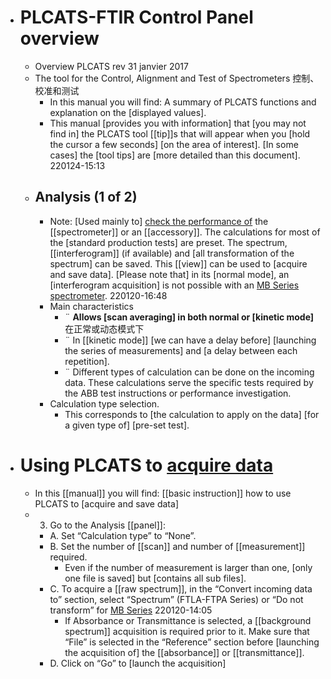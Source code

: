 - # PLCATS-FTIR Control Panel overview
    - Overview PLCATS rev 31 janvier 2017
    - The tool for the Control, Alignment and Test of Spectrometers 控制、校准和测试
        - In this manual you will find: A summary of PLCATS functions and explanation on the [displayed values].
        - This manual [provides you with information] that [you may not find in] the PLCATS tool [[tip]]s that will appear when you [hold the cursor a few seconds] [on the area of interest]. [In some cases] the [tool tips] are [more detailed than this document].
220124-15:13
    - ## Analysis (1 of 2)
        - Note: [Used mainly to] [check the performance of]([[performance]]) the [[spectrometer]] or an [[accessory]]. The calculations for most of the [standard production tests] are preset. The spectrum, [[interferogram]] (if available) and [all transformation of the spectrum] can be saved. This [[view]] can be used to [acquire and save data]. [Please note that] in its [normal mode], an [interferogram acquisition] is not possible with an [MB Series spectrometer](((nrjXiix_q))).
220120-16:48
        - Main characteristics
            - ¨ __Allows [scan averaging] in both normal or [kinetic mode]__ 在正常或动态模式下
            - ¨ In [[kinetic mode]] [we can have a delay before] [launching the series of measurements] and [a delay between each repetition].
            - ¨ Different types of calculation can be done on the incoming data. These calculations serve the specific tests required by the ABB test instructions or performance investigation.
        - Calculation type selection.
            - This corresponds to [the calculation to apply on the data] [for a given type of] [pre-set test].
- # Using PLCATS to [acquire data](((acioAH8u9)))
    - In this [[manual]] you will find: [[basic instruction]] how to use PLCATS to [acquire and save data]
    - 3. Go to the Analysis [[panel]]:
        - A. Set “Calculation type” to “None”.
        - B. Set the number of [[scan]] and number of [[measurement]] required.
            - Even if the number of measurement is larger than one, [only one file is saved] but [contains all sub files].
        - C. To acquire a [[raw spectrum]], in the “Convert incoming data to” section, select “Spectrum” (FTLA-FTPA Series) or “Do not transform” for [MB Series](((nrjXiix_q)))
220120-14:05
            - If Absorbance or Transmittance is selected, a [[background spectrum]] acquisition is required prior to it. Make sure that “File” is selected in the “Reference” section before [launching the acquisition of] the [[absorbance]] or [[transmittance]].
        - D. Click on “Go” to [launch the acquisition]
